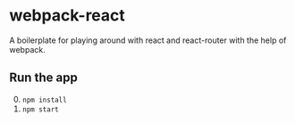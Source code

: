 # webpack-react

A boilerplate for playing around with react and react-router with the help of webpack.

## Run the app

0. `npm install`
1. `npm start`
